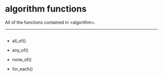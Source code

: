 # algorithm functions
All of the functions contained in <algorithm\>.

---
## 
- all_of()
- any_of()
- none_of()

- for_each()

